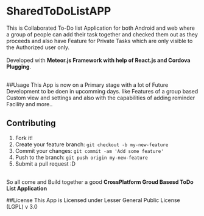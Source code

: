 # <b>SharedToDoListAPP</b><br>

This is Collaborated To-Do list Application for both Android and web where a group of people can add their task together and checked them out as they proceeds and also have Feature for Private Tasks which are only visible to the Authorized user only.  
<br>Developed with <b>Meteor.js Framework with help of React.js and Cordova Plugging</b>. 


<br>
##Usage
This App is now on a Primary stage with a lot of Future Development to be doen in upcomming days. like Features of a group based Custom view and settings and also with the capabilities of adding reminder Facility and more..

## Contributing

1. Fork it!
2. Create your feature branch: `git checkout -b my-new-feature`
3. Commit your changes: `git commit -am 'Add some feature'`
4. Push to the branch: `git push origin my-new-feature`
5. Submit a pull request :D

<br>So all come and Build together a good <b>CrossPlatform Groud Basesd ToDo List Application</b>

##License
This App is Licensed under  Lesser General Public License (LGPL) v 3.0
